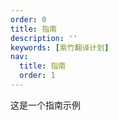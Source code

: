 ```yaml
---
order: 0
title: 指南
description: ''
keywords: [紫竹翻译计划]
nav:
  title: 指南
  order: 1
---
```


这是一个指南示例
